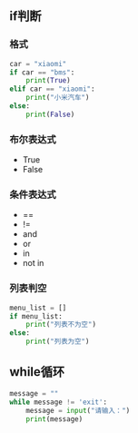 ## if判断

### 格式

```python
car = "xiaomi"
if car == "bms":
    print(True)
elif car == "xiaomi":
    print("小米汽车")
else:
    print(False)
```

### 布尔表达式

- True
- False

### 条件表达式

- ==
- !=
- and
- or
- in
- not in

### 列表判空

```python
menu_list = []
if menu_list:
    print("列表不为空")
else:
    print("列表为空")
```

## while循环

```python
message = ""
while message != 'exit':
    message = input("请输入：")
    print(message)
```

